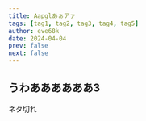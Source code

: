 ```yaml
---
title: Aapglあぁアァ
tags: [tag1, tag2, tag3, tag4, tag5]
author: eve68k
date: 2024-04-04
prev: false
next: false
---
```


## うわああああああ3

ネタ切れ
